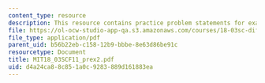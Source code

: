 ```yaml
---
content_type: resource
description: This resource contains practice problem statements for exam 2.
file: https://ol-ocw-studio-app-qa.s3.amazonaws.com/courses/18-03sc-differential-equations-fall-2011/d4a24ca88c851a0c9283889d161883ea_MIT18_03SCF11_prex2.pdf
file_type: application/pdf
parent_uid: b56b22eb-c158-12b9-bbbe-8e63d86be91c
resourcetype: Document
title: MIT18_03SCF11_prex2.pdf
uid: d4a24ca8-8c85-1a0c-9283-889d161883ea
---
```

